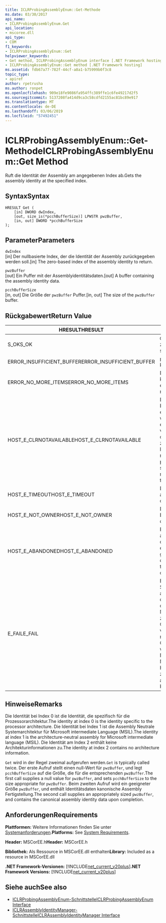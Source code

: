 ```yaml
---
title: ICLRProbingAssemblyEnum::Get-Methode
ms.date: 03/30/2017
api_name:
- ICLRProbingAssemblyEnum.Get
api_location:
- mscoree.dll
api_type:
- COM
f1_keywords:
- ICLRProbingAssemblyEnum::Get
helpviewer_keywords:
- Get method, ICLRProbingAssemblyEnum interface [.NET Framework hosting]
- ICLRProbingAssemblyEnum::Get method [.NET Framework hosting]
ms.assetid: fdb67a77-782f-44cf-a8a1-b75999b0f3c8
topic_type:
- apiref
author: rpetrusha
ms.author: ronpet
ms.openlocfilehash: 909e18fe9086fa954ffc389ffe1c6fe49217d2f5
ms.sourcegitcommit: 5137208fa414d9ca3c58cdfd2155ac81bc89e917
ms.translationtype: MT
ms.contentlocale: de-DE
ms.lasthandoff: 03/06/2019
ms.locfileid: "57492451"
---
```

# <a name="iclrprobingassemblyenumget-method"></a><span data-ttu-id="83018-102">ICLRProbingAssemblyEnum::Get-Methode</span><span class="sxs-lookup"><span data-stu-id="83018-102">ICLRProbingAssemblyEnum::Get Method</span></span>
<span data-ttu-id="83018-103">Ruft die Identität der Assembly am angegebenen Index ab.</span><span class="sxs-lookup"><span data-stu-id="83018-103">Gets the assembly identity at the specified index.</span></span>  
  
## <a name="syntax"></a><span data-ttu-id="83018-104">Syntax</span><span class="sxs-lookup"><span data-stu-id="83018-104">Syntax</span></span>  
  
```  
HRESULT Get (  
    [in] DWORD dwIndex,  
    [out, size_is(*pcchBufferSize)] LPWSTR pwzBuffer,  
    [in, out] DWORD *pcchBufferSize  
);  
```  
  
## <a name="parameters"></a><span data-ttu-id="83018-105">Parameter</span><span class="sxs-lookup"><span data-stu-id="83018-105">Parameters</span></span>  
 `dwIndex`  
 <span data-ttu-id="83018-106">[in] Der nullbasierte Index, der die Identität der Assembly zurückgegeben werden soll.</span><span class="sxs-lookup"><span data-stu-id="83018-106">[in] The zero-based index of the assembly identity to return.</span></span>  
  
 `pwzBuffer`  
 <span data-ttu-id="83018-107">[out] Ein Puffer mit der Assemblyidentitätsdaten.</span><span class="sxs-lookup"><span data-stu-id="83018-107">[out] A buffer containing the assembly identity data.</span></span>  
  
 `pcchBufferSize`  
 <span data-ttu-id="83018-108">[in, out] Die Größe der `pwzBuffer` Puffer.</span><span class="sxs-lookup"><span data-stu-id="83018-108">[in, out] The size of the `pwzBuffer` buffer.</span></span>  
  
## <a name="return-value"></a><span data-ttu-id="83018-109">Rückgabewert</span><span class="sxs-lookup"><span data-stu-id="83018-109">Return Value</span></span>  
  
|<span data-ttu-id="83018-110">HRESULT</span><span class="sxs-lookup"><span data-stu-id="83018-110">HRESULT</span></span>|<span data-ttu-id="83018-111">Beschreibung</span><span class="sxs-lookup"><span data-stu-id="83018-111">Description</span></span>|  
|-------------|-----------------|  
|<span data-ttu-id="83018-112">S_OK</span><span class="sxs-lookup"><span data-stu-id="83018-112">S_OK</span></span>|<span data-ttu-id="83018-113">`Get` wurde erfolgreich zurückgegeben.</span><span class="sxs-lookup"><span data-stu-id="83018-113">`Get` returned successfully.</span></span>|  
|<span data-ttu-id="83018-114">ERROR_INSUFFICIENT_BUFFER</span><span class="sxs-lookup"><span data-stu-id="83018-114">ERROR_INSUFFICIENT_BUFFER</span></span>|<span data-ttu-id="83018-115">`pwzBuffer` ist zu klein.</span><span class="sxs-lookup"><span data-stu-id="83018-115">`pwzBuffer` is too small.</span></span>|  
|<span data-ttu-id="83018-116">ERROR_NO_MORE_ITEMS</span><span class="sxs-lookup"><span data-stu-id="83018-116">ERROR_NO_MORE_ITEMS</span></span>|<span data-ttu-id="83018-117">Die Enumeration enthält keine Elemente mehr.</span><span class="sxs-lookup"><span data-stu-id="83018-117">The enumeration contains no more items.</span></span>|  
|<span data-ttu-id="83018-118">HOST_E_CLRNOTAVAILABLE</span><span class="sxs-lookup"><span data-stu-id="83018-118">HOST_E_CLRNOTAVAILABLE</span></span>|<span data-ttu-id="83018-119">Die common Language Runtime (CLR) wurde nicht in einen Prozess geladen wurde, oder die CLR ist in einem Zustand, in dem nicht verwalteten Code ausführen oder den Aufruf erfolgreich zu verarbeiten.</span><span class="sxs-lookup"><span data-stu-id="83018-119">The common language runtime (CLR) has not been loaded into a process, or the CLR is in a state in which it cannot run managed code or process the call successfully.</span></span>|  
|<span data-ttu-id="83018-120">HOST_E_TIMEOUT</span><span class="sxs-lookup"><span data-stu-id="83018-120">HOST_E_TIMEOUT</span></span>|<span data-ttu-id="83018-121">Der Aufruf ist ein Timeout aufgetreten.</span><span class="sxs-lookup"><span data-stu-id="83018-121">The call timed out.</span></span>|  
|<span data-ttu-id="83018-122">HOST_E_NOT_OWNER</span><span class="sxs-lookup"><span data-stu-id="83018-122">HOST_E_NOT_OWNER</span></span>|<span data-ttu-id="83018-123">Der Aufrufer ist nicht Besitzer der Sperre.</span><span class="sxs-lookup"><span data-stu-id="83018-123">The caller does not own the lock.</span></span>|  
|<span data-ttu-id="83018-124">HOST_E_ABANDONED</span><span class="sxs-lookup"><span data-stu-id="83018-124">HOST_E_ABANDONED</span></span>|<span data-ttu-id="83018-125">Ein Ereignis wurde abgebrochen, während sich der blockierte Thread oder eine Fiber darauf gewartet.</span><span class="sxs-lookup"><span data-stu-id="83018-125">An event was canceled while a blocked thread or fiber was waiting on it.</span></span>|  
|<span data-ttu-id="83018-126">E_FAIL</span><span class="sxs-lookup"><span data-stu-id="83018-126">E_FAIL</span></span>|<span data-ttu-id="83018-127">Ein Unbekannter Schwerwiegender Fehler ist aufgetreten.</span><span class="sxs-lookup"><span data-stu-id="83018-127">An unknown catastrophic failure occurred.</span></span> <span data-ttu-id="83018-128">Wenn eine Methode E_FAIL zurückgegeben wird, ist die CLR nicht mehr im Prozess verwendet werden.</span><span class="sxs-lookup"><span data-stu-id="83018-128">If a method returns E_FAIL, the CLR is no longer usable within the process.</span></span> <span data-ttu-id="83018-129">Nachfolgende Aufrufe von Methoden hosting HOST_E_CLRNOTAVAILABLE zurück.</span><span class="sxs-lookup"><span data-stu-id="83018-129">Subsequent calls to any hosting methods return HOST_E_CLRNOTAVAILABLE.</span></span>|  
  
## <a name="remarks"></a><span data-ttu-id="83018-130">Hinweise</span><span class="sxs-lookup"><span data-stu-id="83018-130">Remarks</span></span>  
 <span data-ttu-id="83018-131">Die Identität bei Index 0 ist die Identität, die spezifisch für die Prozessorarchitektur.</span><span class="sxs-lookup"><span data-stu-id="83018-131">The identity at index 0 is the identity specific to the processor architecture.</span></span> <span data-ttu-id="83018-132">Die Identität bei Index 1 ist die Assembly Neutrale Systemarchitektur für Microsoft intermediate Language (MSIL).</span><span class="sxs-lookup"><span data-stu-id="83018-132">The identity at index 1 is the architecture-neutral assembly for Microsoft intermediate language (MSIL).</span></span> <span data-ttu-id="83018-133">Die Identität am Index 2 enthält keine Architekturinformationen zu.</span><span class="sxs-lookup"><span data-stu-id="83018-133">The identity at index 2 contains no architecture information.</span></span>  
  
 <span data-ttu-id="83018-134">`Get` wird in der Regel zweimal aufgerufen werden.</span><span class="sxs-lookup"><span data-stu-id="83018-134">`Get` is typically called twice.</span></span> <span data-ttu-id="83018-135">Der erste Aufruf stellt einen null-Wert für `pwzBuffer`, und legt `pcchBufferSize` auf die Größe, die für die entsprechenden `pwzBuffer`.</span><span class="sxs-lookup"><span data-stu-id="83018-135">The first call supplies a null value for `pwzBuffer`, and sets `pcchBufferSize` to the size appropriate for `pwzBuffer`.</span></span> <span data-ttu-id="83018-136">Beim zweiten Aufruf wird ein geeigneter Größe `pwzBuffer`, und enthält Identitätsdaten kanonische Assembly Fertigstellung.</span><span class="sxs-lookup"><span data-stu-id="83018-136">The second call supplies an appropriately sized `pwzBuffer`, and contains the canonical assembly identity data upon completion.</span></span>  
  
## <a name="requirements"></a><span data-ttu-id="83018-137">Anforderungen</span><span class="sxs-lookup"><span data-stu-id="83018-137">Requirements</span></span>  
 <span data-ttu-id="83018-138">**Plattformen:** Weitere Informationen finden Sie unter [Systemanforderungen](../../../../docs/framework/get-started/system-requirements.md).</span><span class="sxs-lookup"><span data-stu-id="83018-138">**Platforms:** See [System Requirements](../../../../docs/framework/get-started/system-requirements.md).</span></span>  
  
 <span data-ttu-id="83018-139">**Header:** MSCorEE.h</span><span class="sxs-lookup"><span data-stu-id="83018-139">**Header:** MSCorEE.h</span></span>  
  
 <span data-ttu-id="83018-140">**Bibliothek:** Als Ressource in MSCorEE.dll enthalten</span><span class="sxs-lookup"><span data-stu-id="83018-140">**Library:** Included as a resource in MSCorEE.dll</span></span>  
  
 <span data-ttu-id="83018-141">**.NET Framework-Versionen:** [!INCLUDE[net_current_v20plus](../../../../includes/net-current-v20plus-md.md)]</span><span class="sxs-lookup"><span data-stu-id="83018-141">**.NET Framework Versions:** [!INCLUDE[net_current_v20plus](../../../../includes/net-current-v20plus-md.md)]</span></span>  
  
## <a name="see-also"></a><span data-ttu-id="83018-142">Siehe auch</span><span class="sxs-lookup"><span data-stu-id="83018-142">See also</span></span>
- [<span data-ttu-id="83018-143">ICLRProbingAssemblyEnum-Schnittstelle</span><span class="sxs-lookup"><span data-stu-id="83018-143">ICLRProbingAssemblyEnum Interface</span></span>](../../../../docs/framework/unmanaged-api/hosting/iclrprobingassemblyenum-interface.md)
- [<span data-ttu-id="83018-144">ICLRAssemblyIdentityManager-Schnittstelle</span><span class="sxs-lookup"><span data-stu-id="83018-144">ICLRAssemblyIdentityManager Interface</span></span>](../../../../docs/framework/unmanaged-api/hosting/iclrassemblyidentitymanager-interface.md)
